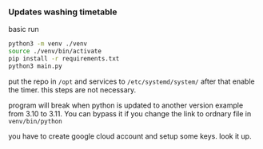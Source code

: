 ### Updates washing timetable

basic run
```bash
python3 -m venv ./venv
source ./venv/bin/activate
pip install -r requirements.txt
python3 main.py
```

put the repo in `/opt` and services to `/etc/systemd/system/`
after that enable the timer. this steps are not necessary.

program will break when python is updated to another version example from 3.10 to 3.11.
You can bypass it if you change the link to ordnary file in `venv/bin/python`


you have to create google cloud account and setup some keys. look it up.
